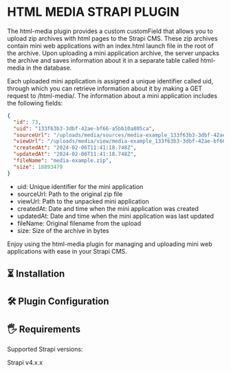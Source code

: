 # HTML MEDIA STRAPI PLUGIN

The html-media plugin provides a custom customField that allows you to upload zip archives with html pages to the Strapi CMS. These zip archives contain mini web applications with an index.html launch file in the root of the archive. Upon uploading a mini application archive, the server unpacks the archive and saves information about it in a separate table called html-media in the database.

Each uploaded mini application is assigned a unique identifier called uid, through which you can retrieve information about it by making a GET request to /html-media/<uid>. The information about a mini application includes the following fields:

```json
{
  "id": 73,
  "uid": "133f63b3-3dbf-42ae-bf66-a5bb10a805ca",
  "sourceUrl": "/uploads/media/sources/media-example_133f63b3-3dbf-42ae-bf66-a5bb10a805ca.zip",
  "viewUrl": "/uploads/media/view/media-example_133f63b3-3dbf-42ae-bf66-a5bb10a805ca/index.html",
  "createdAt": "2024-02-06T11:41:18.748Z",
  "updatedAt": "2024-02-06T11:41:18.748Z",
  "fileName": "media-example.zip",
  "size": 18893479
}
```

- uid: Unique identifier for the mini application
- sourceUrl: Path to the original zip file
- viewUrl: Path to the unpacked mini application
- createdAt: Date and time when the mini application was created
- updatedAt: Date and time when the mini application was last updated
- fileName: Original filename from the upload
- size: Size of the archive in bytes

Enjoy using the html-media plugin for managing and uploading mini web applications with ease in your Strapi CMS.

## ⏳ Installation

## 🛠️ Plugin Configuration

## 🖐 Requirements

Supported Strapi versions:

Strapi v4.x.x

